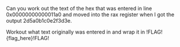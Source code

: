 Can you work out the text of the hex that was entered in line 0x00000000000011a0 and moved into the rax register when I got the output 2d5a0b1c0e2f3d3e.

Workout what text originally was entered in and wrap it in
!FLAG!{flag_here}!FLAG!
